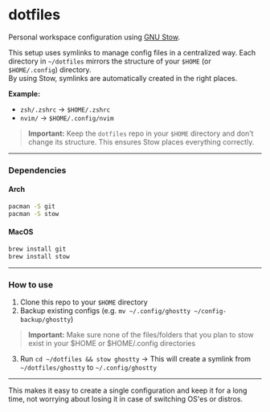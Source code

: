 # dotfiles

Personal workspace configuration using [GNU Stow](https://github.com/aspiers/stow).

This setup uses symlinks to manage config files in a centralized way.
Each directory in `~/dotfiles` mirrors the structure of your `$HOME` (or `$HOME/.config`) directory.  
By using Stow, symlinks are automatically created in the right places.

**Example:**  
- `zsh/.zshrc` → `$HOME/.zshrc`  
- `nvim/` → `$HOME/.config/nvim`  

> **Important:** Keep the `dotfiles` repo in your `$HOME` directory and don’t change its structure. This ensures Stow places everything correctly.

---

### Dependencies
#### Arch
```bash
pacman -S git
pacman -S stow
```

#### MacOS
```bash
brew install git
brew install stow
```
---

### How to use

1. Clone this repo to your `$HOME` directory
2. Backup existing configs (e.g. `mv ~/.config/ghostty ~/config-backup/ghostty`)
> **Important:** Make sure none of the files/folders that you plan to stow exist in your $HOME or $HOME/.config directories
3. Run `cd ~/dotfiles && stow ghostty`
   → This will create a symlink from `~/dotfiles/ghostty` to `~/.config/ghostty`

---

This makes it easy to create a single configuration and keep it for a long
time, not worrying about losing it in case of switching OS'es or distros.
